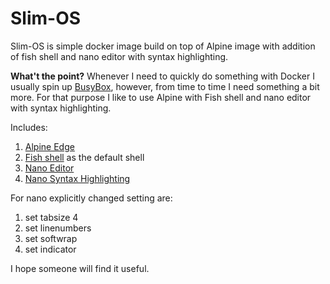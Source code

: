 # Slim-OS
Slim-OS is simple docker image build on top of Alpine image with addition of fish shell and nano editor with syntax highlighting. 

**What't the point?** Whenever I need to quickly do something with Docker I usually spin up [BusyBox](https://hub.docker.com/_/busybox), however, from time to time I need something a bit more. For that purpose I like to use Alpine with Fish shell and nano editor with syntax highlighting. 

Includes:
1. [Alpine Edge](https://hub.docker.com/r/dockette/edge)
1. [Fish shell](https://github.com/fish-shell/fish-shell) as the default shell
1. [Nano Editor](https://www.nano-editor.org/)
1. [Nano Syntax Highlighting](https://github.com/scopatz/nanorc/)

For nano explicitly changed setting are:
1. set tabsize 4
1. set linenumbers
1. set softwrap
1. set indicator

I hope someone will find it useful. 